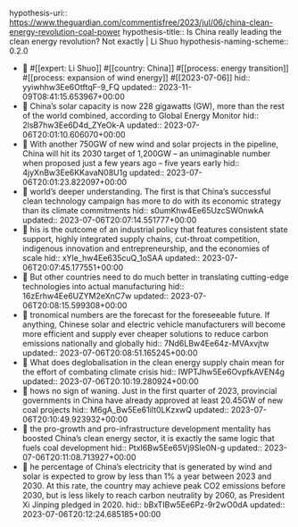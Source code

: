 hypothesis-uri:: https://www.theguardian.com/commentisfree/2023/jul/06/china-clean-energy-revolution-coal-power
hypothesis-title:: Is China really leading the clean energy revolution? Not exactly | Li Shuo
hypothesis-naming-scheme:: 0.2.0

- 📝  #[[expert: Li Shuo]] #[[country: China]] #[[process: energy transition]] #[[process: expansion of wind energy]] #[[2023-07-06]]
  hid:: yyiwhhw3Ee6OtftqF-9_FQ
  updated:: 2023-11-09T08:41:15.653967+00:00
- 📌 China’s solar capacity is now 228 gigawatts (GW), more than the rest of the world combined, according to Global Energy Monitor
  hid:: 2lsB7hw3Ee6D4d_ZYeOk-A
  updated:: 2023-07-06T20:01:10.606070+00:00
- 📌 With another 750GW of new wind and solar projects in the pipeline, China will hit its 2030 target of 1,200GW – an unimaginable number when proposed just a few years ago – five years early
  hid:: 4jyXnBw3Ee6KKavaN08U1g
  updated:: 2023-07-06T20:01:23.822097+00:00
- 📌 world’s deeper understanding. The first is that China’s successful clean technology campaign has more to do with its economic strategy than its climate commitments
  hid:: s0umKhw4Ee65UzcSW0nwkA
  updated:: 2023-07-06T20:07:14.551777+00:00
- 📌 his is the outcome of an industrial policy that features consistent state support, highly integrated supply chains, cut-throat competition, indigenous innovation and entrepreneurship, and the economies of scale
  hid:: xYle_hw4Ee635cuQ_1oSAA
  updated:: 2023-07-06T20:07:45.177551+00:00
- 📌 But other countries need to do much better in translating cutting-edge technologies into actual manufacturing
  hid:: 16zErhw4Ee6UZYM2eXnC7w
  updated:: 2023-07-06T20:08:15.599308+00:00
- 📌 tronomical numbers are the forecast for the foreseeable future. If anything, Chinese solar and electric vehicle manufacturers will become more efficient and supply ever cheaper solutions to reduce carbon emissions nationally and globally
  hid:: 7Nd6LBw4Ee64z-MVAxvjtw
  updated:: 2023-07-06T20:08:51.165245+00:00
- 📌 What does deglobalisation in the clean energy supply chain mean for the effort of combating climate crisis
  hid:: IWPTJhw5Ee6OvpfkAVEN4g
  updated:: 2023-07-06T20:10:19.280924+00:00
- 📌 hows no sign of waning. Just in the first quarter of 2023, provincial governments in China have already approved at least 20.45GW of new coal projects
  hid:: M6gA_Bw5Ee61iIt0LKzxwQ
  updated:: 2023-07-06T20:10:49.923932+00:00
- 📌 the pro-growth and pro-infrastructure development mentality has boosted China’s clean energy sector, it is exactly the same logic that fuels coal development
  hid:: PtxI6Bw5Ee65Vj9Sle0N-g
  updated:: 2023-07-06T20:11:08.713927+00:00
- 📌 he percentage of China’s electricity that is generated by wind and solar is expected to grow by less than 1% a year between 2023 and 2030. At this rate, the country may achieve peak CO2 emissions before 2030, but is less likely to reach carbon neutrality by 2060, as President Xi Jinping pledged in 2020.
  hid:: bBxTIBw5Ee6Pz-9r2wO0dA
  updated:: 2023-07-06T20:12:24.685185+00:00